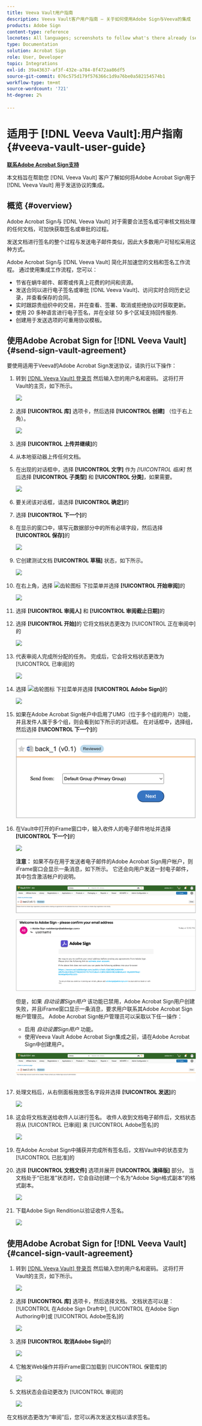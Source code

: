 ```yaml
---
title: Veeva Vault用户指南
description: Veeva Vault客户用户指南 — 关于如何使用Adobe Sign与Veeva的集成
products: Adobe Sign
content-type: reference
locnotes: All languages; screenshots to follow what's there already (seems there is a mix within a given language version of the article)
type: Documentation
solution: Acrobat Sign
role: User, Developer
topic: Integrations
exl-id: 39a43637-af3f-432e-a784-8f472aa86df5
source-git-commit: 076c575d179f576366c1d9a76be0a582154574b1
workflow-type: tm+mt
source-wordcount: '721'
ht-degree: 2%

---
```


# 适用于 [!DNL Veeva Vault]:用户指南 {#veeva-vault-user-guide}

[**联系Adobe Acrobat Sign支持**](https://adobe.com/go/adobesign-support-center_cn)

本文档旨在帮助您 [!DNL Veeva Vault] 客户了解如何将Adobe Acrobat Sign用于 [!DNL Veeva Vault] 用于发送协议的集成。

## 概览 {#overview}

Adobe Acrobat Sign与 [!DNL Veeva Vault] 对于需要合法签名或可审核文档处理的任何文档，可加快获取签名或审批的过程。

发送文档进行签名的整个过程与发送电子邮件类似，因此大多数用户可轻松采用这种方式。

Adobe Acrobat Sign与 [!DNL Veeva Vault] 简化并加速您的文档和签名工作流程。 通过使用集成工作流程，您可以：

* 节省在蜗牛邮件、邮寄或传真上花费的时间和资源。
* 发送合同以进行电子签名或审批 [!DNL Veeva Vault]、访问实时合同历史记录，并查看保存的合同。
* 实时跟踪贵组织中的交易，并在查看、签署、取消或拒绝协议时获取更新。
* 使用 20 多种语言进行电子签名，并在全球 50 多个区域支持回传服务.
* 创建用于发送选项的可重用协议模板。

## 使用Adobe Acrobat Sign for [!DNL Veeva Vault] {#send-sign-vault-agreement}

要使用适用于Veeva的Adobe Acrobat Sign发送协议，请执行以下操作：

1. 转到 [[!DNL Veeva Vault] 登录页](https://login.veevavault.com/) 然后输入您的用户名和密码。 这将打开Vault的主页，如下所示。

   ![](images/vault-home.png)

1. 选择 **[!UICONTROL 库]** 选项卡，然后选择 **[!UICONTROL 创建]** （位于右上角）。

   ![](images/create-library.png)

1. 选择 **[!UICONTROL 上传并继续]**&#x200B;的

1. 从本地驱动器上传任何文档。

1. 在出现的对话框中，选择 **[!UICONTROL 文字]** 作为 *[!UICONTROL 临床]* 然后选择 **[!UICONTROL 子类型]** 和 **[!UICONTROL 分类]**，如果需要。

   ![](images/choose-document-type.png)

1. 要关闭该对话框，请选择 **[!UICONTROL 确定]**&#x200B;的

1. 选择 **[!UICONTROL 下一个]**&#x200B;的

1. 在显示的窗口中，填写元数据部分中的所有必填字段，然后选择 **[!UICONTROL 保存]**&#x200B;的

   ![](images/metadata-details.png)

1. 它创建测试文档 **[!UICONTROL 草稿]** 状态，如下所示。

   ![](images/document-draft.png)

1. 在右上角，选择 ![齿轮图标](images/icon-gear.png) 下拉菜单并选择 **[!UICONTROL 开始审阅]**&#x200B;的

   ![](images/start-review.png)

1. 选择 **[!UICONTROL 审阅人]** 和 **[!UICONTROL 审阅截止日期]**&#x200B;的

1. 选择 **[!UICONTROL 开始]**&#x200B;的 它将文档状态更改为 [!UICONTROL 正在审阅中]的

   ![](images/in-review.png)

1. 代表审阅人完成所分配的任务。 完成后，它会将文档状态更改为 [!UICONTROL 已审阅]的

   ![](images/reviewed-status.png)

1. 选择 ![齿轮图标](images/icon-gear.png) 下拉菜单并选择 **[!UICONTROL Adobe Sign]**&#x200B;的

   ![](images/select-adobe-sign.png)

1. 如果在Adobe Acrobat Sign帐户中启用了UMG（位于多个组的用户）功能，并且发件人属于多个组，则会看到如下所示的对话框。 在对话框中，选择组，然后选择 **[!UICONTROL 下一个]**&#x200B;的

   ![](images/umg-dialog.png)

1. 在Vault中打开的iFrame窗口中，输入收件人的电子邮件地址并选择 **[!UICONTROL 下一个]**&#x200B;的

   ![](images/iframe.png)

   **注意：** 如果不存在用于发送者电子邮件的Adobe Acrobat Sign用户帐户，则iFrame窗口会显示一条消息，如下所示。 它还会向用户发送一封电子邮件，其中包含激活帐户的说明。

   ![](images/iFrame-registration-message.png)

   ![](images/iFrame-confirm-email.png)

   但是，如果 *自动设置Sign用户* 该功能已禁用，Adobe Acrobat Sign用户创建失败，并且iFrame窗口显示一条消息，要求用户联系其Adobe Acrobat Sign帐户管理员。 Adobe Acrobat Sign帐户管理员可以采取以下任一操作：

   * 启用 *自动设置Sign用户* 功能。
   * 使用Veeva Vault Adobe Acrobat Sign集成之前，请在Adobe Acrobat Sign中创建用户。

   ![](images/iFrame-contact-administrator.png)

1. 处理文档后，从右侧面板拖放签名字段并选择 **[!UICONTROL 发送]**&#x200B;的

   ![](images/add-signature-fields.png)

1. 这会将文档发送给收件人以进行签名。 收件人收到文档电子邮件后，文档状态将从 [!UICONTROL 已审阅] 来 [!UICONTROL Adobe签名]的

   ![](images/in-adobe-signing.png)

1. 在Adobe Acrobat Sign中捕获并完成所有签名后，文档Vault中的状态变为 [!UICONTROL 已批准]的

1. 选择 **[!UICONTROL 文档文件]** 选项并展开 **[!UICONTROL 演绎版]** 部分。 当文档处于“已批准”状态时，它会自动创建一个名为“Adobe Sign格式副本”的格式副本。

   ![](images/document-files.png)

1. 下载Adobe Sign Rendition以验证收件人签名。

   ![](images/verify-signature.png)

## 使用Adobe Acrobat Sign for [!DNL Veeva Vault] {#cancel-sign-vault-agreement}

1. 转到 [[!DNL Veeva Vault] 登录页](https://login.veevavault.com/) 然后输入您的用户名和密码。 这将打开Vault的主页，如下所示。

   ![](images/vault-home.png)

1. 选择 **[!UICONTROL 库]** 选项卡，然后选择文档。 文档状态可以是： [!UICONTROL 在Adobe Sign Draft中], [!UICONTROL 在Adobe Sign Authoring中]或 [!UICONTROL Adobe签名]的

   ![](images/document-adobe-sign-authoring.png)

1. 选择 **[!UICONTROL 取消Adobe Sign]**&#x200B;的

   ![](images/cancel-document.png)

1. 它触发Web操作并将iFrame窗口加载到 [!UICONTROL 保管库]的

   ![](images/cancelled-document.png)

1. 文档状态会自动更改为 [!UICONTROL 审阅]的

   ![](images/cancel-reviewed.png)

在文档状态更改为“审阅”后，您可以再次发送文档以请求签名。
